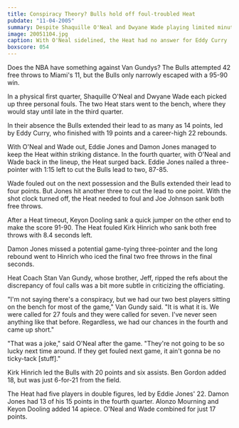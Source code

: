 ```yaml
---
title: Conspiracy Theory? Bulls hold off foul-troubled Heat
pubdate: "11-04-2005"
summary: Despite Shaquille O'Neal and Dwyane Wade playing limited minutes, the Bulls barely hung on for a 95-90 win over the Miami Heat.
image: 20051104.jpg
caption: With O'Neal sidelined, the Heat had no answer for Eddy Curry
boxscore: 054
---
```


Does the NBA have something against Van Gundys? The Bulls attempted 42 free throws to Miami's 11, but the Bulls only narrowly escaped with a 95-90 win.

In a physical first quarter, Shaquille O'Neal and Dwyane Wade each picked up three personal fouls. The two Heat stars went to the bench, where they would stay until late in the third quarter.

In their absence the Bulls extended their lead to as many as 14 points, led by Eddy Curry, who finished with 19 points and a career-high 22 rebounds.

With O'Neal and Wade out, Eddie Jones and Damon Jones managed to keep the Heat within striking distance. In the fourth quarter, with O'Neal and Wade back in the lineup, the Heat surged back. Eddie Jones nailed a three-pointer with 1:15 left to cut the Bulls lead to two, 87-85.

Wade fouled out on the next possession and the Bulls extended their lead to four points. But Jones hit another three to cut the lead to one point. With the shot clock turned off, the Heat needed to foul and Joe Johnson sank both free throws.

After a Heat timeout, Keyon Dooling sank a quick jumper on the other end to make the score 91-90. The Heat fouled Kirk Hinrich who sank both free throws with 8.4 seconds left.

Damon Jones missed a potential game-tying three-pointer and the long rebound went to Hinrich who iced the final two free throws in the final seconds.

Heat Coach Stan Van Gundy, whose brother, Jeff, ripped the refs about the discrepancy of foul calls was a bit more subtle in criticizing the officiating.

"I'm not saying there's a conspiracy, but we had our two best players sitting on the bench for most of the game," Van Gundy said. "It is what it is. We were called for 27 fouls and they were called for seven. I've never seen anything like that before. Regardless, we had our chances in the fourth and came up short."

"That was a joke," said O'Neal after the game. "They're not going to be so lucky next time around. If they get fouled next game, it ain't gonna be no ticky-tack [stuff]."

Kirk Hinrich led the Bulls with 20 points and six assists. Ben Gordon added 18, but was just 6-for-21 from the field.

The Heat had five players in double figures, led by Eddie Jones' 22. Damon Jones had 13 of his 15 points in the fourth quarter. Alonzo Mourning and Keyon Dooling added 14 apiece. O'Neal and Wade combined for just 17 points.
